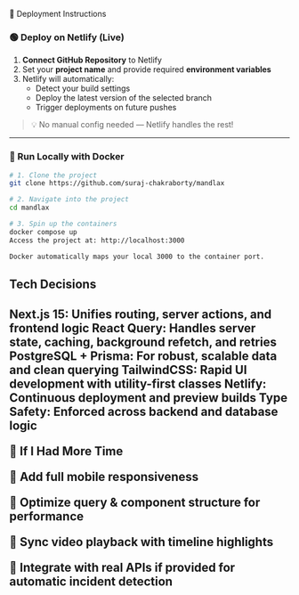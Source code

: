  🚀 Deployment Instructions

### 🟢 Deploy on Netlify (Live)

1. **Connect GitHub Repository** to Netlify
2. Set your **project name** and provide required **environment variables**
3. Netlify will automatically:
   - Detect your build settings
   - Deploy the latest version of the selected branch
   - Trigger deployments on future pushes

> 💡 No manual config needed — Netlify handles the rest!

---

### 🧪 Run Locally with Docker

```bash
# 1. Clone the project
git clone https://github.com/suraj-chakraborty/mandlax

# 2. Navigate into the project
cd mandlax

# 3. Spin up the containers
docker compose up
Access the project at: http://localhost:3000

Docker automatically maps your local 3000 to the container port.

```

<h2>Tech Decisions<h2>
Next.js 15: Unifies routing, server actions, and frontend logic
React Query: Handles server state, caching, background refetch, and retries
PostgreSQL + Prisma: For robust, scalable data and clean querying
TailwindCSS: Rapid UI development with utility-first classes
Netlify: Continuous deployment and preview builds
Type Safety: Enforced across backend and database logic



🧪 If I Had More Time

📱 Add full mobile responsiveness

🧼 Optimize query & component structure for performance

🔁 Sync video playback with timeline highlights

🤖 Integrate with real APIs if provided for automatic incident detection